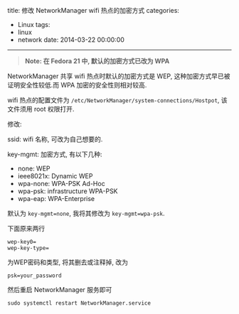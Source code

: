 title: 修改 NetworkManager wifi 热点的加密方式
categories:
  - Linux
tags:
  - linux
  - network
date: 2014-03-22 00:00:00
---

> **Note: 在 Fedora 21 中, 默认的加密方式已改为 WPA**

NetworkManager 共享 wifi 热点时默认的加密方式是 WEP, 这种加密方式早已被证明安全性较低.而 WPA 加密的安全性则相对较高.

wifi 热点的配置文件为 `/etc/NetworkManager/system-connections/Hostpot`, 该文件须用 root 权限打开.

修改:

ssid: wifi 名称, 可改为自己想要的.

key-mgmt: 加密方式, 有以下几种:

+ none: WEP
+ ieee8021x: Dynamic WEP
+ wpa-none: WPA-PSK Ad-Hoc
+ wpa-psk: infrastructure WPA-PSK
+ wpa-eap: WPA-Enterprise

默认为 `key-mgmt=none`, 我将其修改为 `key-mgmt=wpa-psk`.

下面原来两行

```
wep-key0=
wep-key-type=
```

为WEP密码和类型, 将其删去或注释掉, 改为

```
psk=your_password
```

然后重启 NetworkManager 服务即可

```
sudo systemctl restart NetworkManager.service
```


